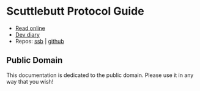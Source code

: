 # Scuttlebutt Protocol Guide

- [Read online](https://ssbc.github.io/scuttlebutt-protocol-guide)
- [Dev diary](https://vltf.org/scuttlebuttprotocolguide/diary.html)
- Repos: [ssb](ssb://%gghZe88ZC2N18Zz44cn0/PE12eEJ+vyzOj6CW1QG4Ds=.sha256) | [github](https://github.com/ssbc/scuttlebutt-protocol-guide)

## Public Domain

This documentation is dedicated to the public domain. Please use it in any way that you wish!
